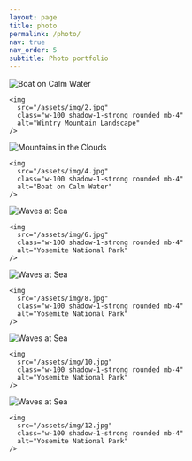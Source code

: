 ```yaml
---
layout: page
title: photo
permalink: /photo/
nav: true
nav_order: 5
subtitle: Photo portfolio
---
```


<!-- Gallery -->
<div class="row">
  <div class="col-lg-4 col-md-12 mb-4 mb-lg-0">
    <img
      src="/assets/img/1.jpg"
      class="w-100 shadow-1-strong rounded mb-4"
      alt="Boat on Calm Water"
    />

    <img
      src="/assets/img/2.jpg"
      class="w-100 shadow-1-strong rounded mb-4"
      alt="Wintry Mountain Landscape"
    />
  </div>

  <div class="col-lg-4 mb-4 mb-lg-0">
    <img
      src="/assets/img/3.jpg"
      class="w-100 shadow-1-strong rounded mb-4"
      alt="Mountains in the Clouds"
    />

    <img
      src="/assets/img/4.jpg"
      class="w-100 shadow-1-strong rounded mb-4"
      alt="Boat on Calm Water"
    />
  </div>

  <div class="col-lg-4 mb-4 mb-lg-0">
    <img
      src="/assets/img/5.jpg"
      class="w-100 shadow-1-strong rounded mb-4"
      alt="Waves at Sea"
    />

    <img
      src="/assets/img/6.jpg"
      class="w-100 shadow-1-strong rounded mb-4"
      alt="Yosemite National Park"
    />
  </div>
<div class="col-lg-4 mb-4 mb-lg-0">
    <img
      src="/assets/img/7.jpg"
      class="w-100 shadow-1-strong rounded mb-4"
      alt="Waves at Sea"
    />

    <img
      src="/assets/img/8.jpg"
      class="w-100 shadow-1-strong rounded mb-4"
      alt="Yosemite National Park"
    />
  </div>

  <div class="col-lg-4 mb-4 mb-lg-0">
    <img
      src="/assets/img/9.jpg"
      class="w-100 shadow-1-strong rounded mb-4"
      alt="Waves at Sea"
    />

    <img
      src="/assets/img/10.jpg"
      class="w-100 shadow-1-strong rounded mb-4"
      alt="Yosemite National Park"
    />
  </div>

  <div class="col-lg-4 mb-4 mb-lg-0">
    <img
      src="/assets/img/11.jpg"
      class="w-100 shadow-1-strong rounded mb-4"
      alt="Waves at Sea"
    />

    <img
      src="/assets/img/12.jpg"
      class="w-100 shadow-1-strong rounded mb-4"
      alt="Yosemite National Park"
    />
  </div>

  
</div>
<!-- Gallery -->

